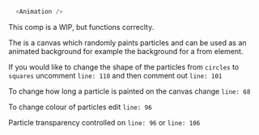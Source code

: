 ```js 
  <Animation />
```
This comp is a WIP, but functions correclty.

The is a canvas which randomly paints particles and can be used as an animated background for example the background for a from element.

If you would like to change the shape of the particles from `circles` to `squares` uncomment `line: 110` and then comment out `line: 101`

To change how long a particle is painted on the canvas change `line: 68`

To change colour of particles edit `line: 96`

Particle transparency controlled on `line: 96` or `line: 106`